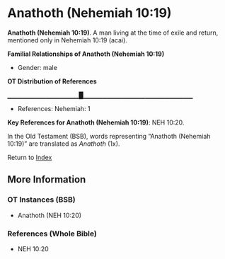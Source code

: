 # Anathoth (Nehemiah 10:19)
**Anathoth (Nehemiah 10:19)**. 
A man living at the time of exile and return, mentioned only in Nehemiah 10:19 (acai). 




**Familial Relationships of Anathoth (Nehemiah 10:19)**


* Gender: male


**OT Distribution of References**

▁▁▁▁▁▁▁▁▁▁▁▁▁▁▁█▁▁▁▁▁▁▁▁▁▁▁▁▁▁▁▁▁▁▁▁▁▁▁
* References: Nehemiah: 1



**Key References for Anathoth (Nehemiah 10:19)**: 
NEH 10:20. 


In the Old Testament (BSB), words representing “Anathoth (Nehemiah 10:19)” are translated as 
*Anathoth* (1x). 




Return to [Index](00-Index.md)

## More Information

### OT Instances (BSB)

* Anathoth (NEH 10:20)



### References (Whole Bible)

* NEH 10:20



